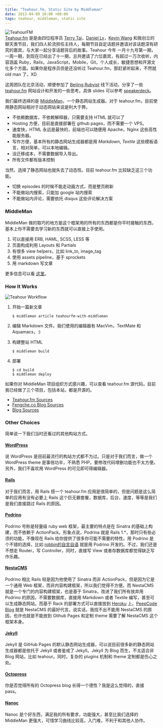 ```yaml
---
title: "Teahour.fm, Static Site by Middleman"
date: 2013-04-09 10:00 +08:00
tags: teahour, middleman, static site
---
```


![TeahourFM](teahourfm-with-middleman/logo.png "Teahour.fm Logo")
<br/>
[Teahour.fm](http://teahour.fm) 是是由四位程序员 [Terry Tai](http://terrytai.com)，[Daniel Lv](http://lgn21st.com)，[Kevin Wang](http://knwang.com) 和我创立的聊天类节目，我们四人轮流担任主持人，每期节目自定话题并邀请对该话题深有研究的嘉宾，与大家一起分享话题背后的故事。Teahour 今年 一月十九号第一期，一周一期，到现在已经出了十一期，总共邀请了六位嘉宾，有超过一万次收听，内容涵盖 Ruby，Rails，JavaScript，Mobile，Git，个人成长，敏捷思想和开源文化多个方面。如果你是程序员但是还没听过 Teahour.fm，那赶紧听起来，不然就 old man 了，XD

这周团队在北京活动，顺便参加了 [Beijing Rubyist](http://www.bjrubyist.org/) 线下活动，分享了一些 [teahour.fm](http://teahour.fm) 网站设计和开发的一些思考。具体 slides 可以参考 [speakerdeck](https://speakerdeck.com/sishen/teahour-dot-fm)。

<script async class="speakerdeck-embed" data-id="724c59a081d00130b28222000a8e86c4" data-ratio="1.33333333333333" src="//speakerdeck.com/assets/embed.js"></script>

我们最终选择的是 [MiddleMan](http://middlemanapp.com "Hand-crafted frontend development")，一个静态网站生成器。对于 teahour.fm，目前使用静态网站相对于动态网站来说是利大于弊。

* 不依赖数据库，不依赖解释器，只需要支持 HTML 就可以了
* Hosting 方便，目前是直接部署在 github pages，而不需要一个 VPS。
* 速度快，HTML 永远是最快的，前端也可以随便用 Apache，Nginx 这些高性能服务器。
* 写作方便，基本所有的静态网站生成器都是用 *Markdown*, *Textile* 这些模板语言，相对简单，可以本地编辑。
* 没迁移成本，不需要数据导入导出。
* 所有文件都有版本控制

当然，选择了静态网站也就失去了动态性。目前 teahour.fm 比较缺乏这三个功能。

* 切换 episodes 的时候不能走动画方式，而是整页刷新
* 不能做站内搜索，只能加 google 站内搜索
* 不能做站内评论，需要依托 disqus 这些评论解决方案

### MiddleMan ###

MiddleMan 做的取巧的地方是这个框架用的所有的东西都是你平时接触的东西，基本上你不需要去学习新的东西就可以直接上手使用。

1. 可以直接用 ERB, HAML, SCSS, LESS 等
2. 页面构成利用 Layouts 和 Partials
3. 有很多 view helpers，比如 link_to, image_tag
4. 使用 assets pipeline，基于 sprockets
5. 用 markdown 写文章

更多信息可以看 [这里](http://middlemanapp.com "Hand-crafted frontend development")。

### How It Works ###

![Teahour Workflow](teahourfm-with-middleman/workflow.png)

1. 开始一篇新文章

    ```
    $ middleman article teahourfm-with-middleman
    ```

2. 编辑 Markdown 文件。我们使用的编辑器有 MacVim，TextMate 和 Aquamacs，:)

3. 构建整站 HTML

    ```
    $ middleman build
    ````

4. 部署

    ````
    $ cd build
    $ middleman deploy
    ````

如果你对 MiddleMan 项目组织方式感兴趣，可以查看 teahour.fm 源代码，目前我已经做了三个项目，包括本站，都是开源的。

* [Teahour.fm Sources](https://github.com/pragmaticly/teahour.fm)
* [Fengche.co Blog Sources](https://github.com/pragmaticly/blog.pragmatic.ly)
* [Blog Sources](https://github.com/sishen/sishen.github.com)

### Other Choices ###

简单说一下我们当时还看过的其他构站方式。

#### [WordPress](http://wordpress.org) ####

说 WordPress 是目前最流行的构站方式都不为过。只是对于我们而言，做一个 WordPress theme 是事倍功半，不熟悉 PHP，要修改代码增删功能也不太方便。另外，我们不喜欢用 WordPress 的可见即可得编辑器。

#### [Rails](http://rubyonrails.org) ####

对于我们而言，用 Rails 搭一个 teahour.fm 应用是很简单的，但是问题是这么简单的应用有没有必要上 Rails 这个巨无霸套餐，数据库，后台，速度，等等是我们是我们直接跳过 Rails 的原因。

#### [Podrino](http://www.padrinorb.com/) ####

Podrino 号称是轻量级 ruby web 框架，最主要的特点是在 Sinatra 的基础上构建，而不依赖于 ActionPack。形象点说，Podrina 就是 Rails 1.*，那时只有些必须的功能，不像现在 Rails 给你提供了很多你可能不需要的特性。用 Podrino 是个不错的选择，比如 [robbin的自言自语](http://robbinfan.com) 就是用 Podrino 开发的。不过，我们还是不想走 Router，写 Controller，同时，直接写 View 或者存数据库都觉得缺乏写作乐趣。

#### [NestaCMS](http://nestacms.com/) ####

Podrino 相比 Rails 轻是因为他使用了 Sinatra 而非 ActionPack，但是因为它是一个通用 Web 框架，而非内容构建框架，所以我们觉得不方便。而 NestaCMS 就是一个专门的内容构建框架，也是基于 Sinatra，改进了我们所有放弃用 Podrino 的原因，不需要数据库，直接用 Markdown 或者 Textile 编写，甚至可以生成静态网站。而基于 Rack 的部署方式可以直接放到 [Heroku](http://heroku.com) 上。[PeepCode Blog](https://peepcode.com/blog) 就是 NestaCMS 的最好代言。说实话，我找不出不能用 NestaCMS 的原因，也许也就是不能放到 Gtihub Pages 和定制 theme 需要了解 NestaCMS 这个框架本身。

#### [Jekyll](https://github.com/mojombo/jekyll) ####

JekyII 是 GitHub Pages 的默认静态网站生成器，可以说目前很多新的静态网站生成器都是依托于 Jekyll 或者鉴戒了 Jekyll。Jekyll 为 Blog 而生，不太适合非 Blog 网站，比如 teahour。同时，复杂的 plugins 机制和 theme 定制都是伤心之处。

#### [Octopress](http://octopress.org/) ####

你是否觉得所有的 Octopress blog 长得一个德性？我是这么觉得的，直接 pass。

#### [Nanoc](http://nanoc.ws/) ####

Nanoc 是个好东西，满足我的所有要求，功能强大，甚至比我们选择的 MiddleMan 更强大，可惜学习曲线比较高，入门难，不利于和其他人协作。

